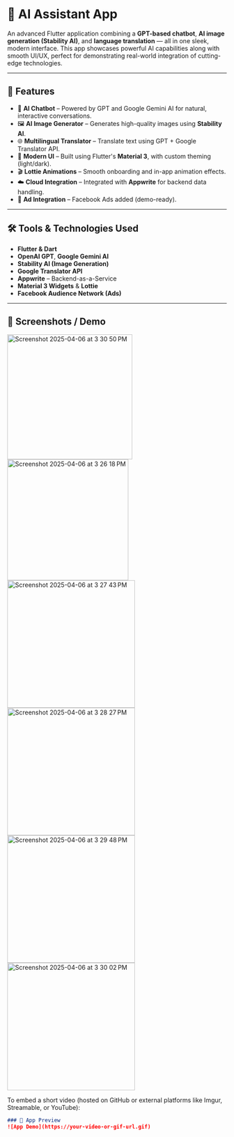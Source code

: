 # 🧠 AI Assistant App

An advanced Flutter application combining a **GPT-based chatbot**, **AI image generation (Stability AI)**, and **language translation** — all in one sleek, modern interface. This app showcases powerful AI capabilities along with smooth UI/UX, perfect for demonstrating real-world integration of cutting-edge technologies.

---

## 🚀 Features

- 🤖 **AI Chatbot** – Powered by GPT and Google Gemini AI for natural, interactive conversations.
- 🖼️ **AI Image Generator** – Generates high-quality images using **Stability AI**.
- 🌐 **Multilingual Translator** – Translate text using GPT + Google Translator API.
- 🎨 **Modern UI** – Built using Flutter's **Material 3**, with custom theming (light/dark).
- 🎬 **Lottie Animations** – Smooth onboarding and in-app animation effects.
- ☁️ **Cloud Integration** – Integrated with **Appwrite** for backend data handling.
- 📱 **Ad Integration** – Facebook Ads added (demo-ready).

---

## 🛠️ Tools & Technologies Used

- **Flutter & Dart**
- **OpenAI GPT**, **Google Gemini AI**
- **Stability AI (Image Generation)**
- **Google Translator API**
- **Appwrite** – Backend-as-a-Service
- **Material 3 Widgets** & **Lottie**
- **Facebook Audience Network (Ads)**

---

## 📸 Screenshots / Demo

<img width="287" alt="Screenshot 2025-04-06 at 3 30 50 PM" src="https://github.com/user-attachments/assets/b5c74c85-d14e-4b58-941c-e62bba544400" />
<img width="278" alt="Screenshot 2025-04-06 at 3 26 18 PM" src="https://github.com/user-attachments/assets/50abe2af-92e2-4403-a991-ad22926458f6" />
<img width="293" alt="Screenshot 2025-04-06 at 3 27 43 PM" src="https://github.com/user-attachments/assets/eb80489f-ab60-4470-be6d-3d22da55feb5" />
<img width="293" alt="Screenshot 2025-04-06 at 3 28 27 PM" src="https://github.com/user-attachments/assets/d86811e5-9f4b-4645-956b-b9363a1c0417" />
<img width="293" alt="Screenshot 2025-04-06 at 3 29 48 PM" src="https://github.com/user-attachments/assets/5beb38bb-19b4-4d99-909b-f52645fa81db" />
<img width="293" alt="Screenshot 2025-04-06 at 3 30 02 PM" src="https://github.com/user-attachments/assets/d26867cc-ecf3-4b19-a838-5a18cf2633c8" />


To embed a short video (hosted on GitHub or external platforms like Imgur, Streamable, or YouTube):

```markdown
### 🎥 App Preview
![App Demo](https://your-video-or-gif-url.gif)
